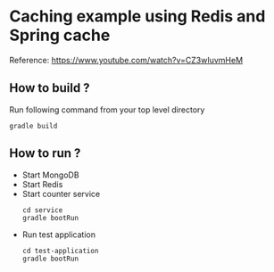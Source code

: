 # Caching example using Redis and Spring cache

Reference: https://www.youtube.com/watch?v=CZ3wIuvmHeM

## How to build ?

Run following command from your top level directory
```shell script
gradle build
```

## How to run ?
- Start MongoDB
- Start Redis
- Start counter service
    ```shell script
    cd service
    gradle bootRun
    ```
- Run test application
    ```shell script
    cd test-application
    gradle bootRun
    ```
